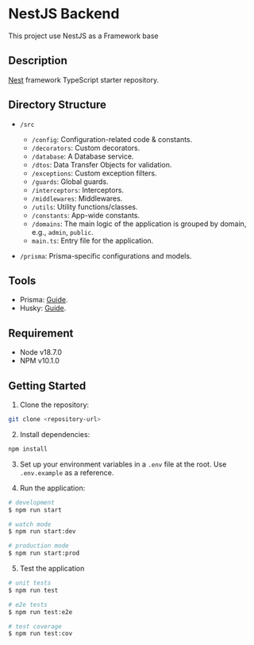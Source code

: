 # NestJS Backend

This project use NestJS as a Framework base

## Description

[Nest](https://github.com/nestjs/nest) framework TypeScript starter repository.

## Directory Structure

- `/src`

  - `/config`: Configuration-related code & constants.
  - `/decorators`: Custom decorators.
  - `/database`: A Database service.
  - `/dtos`: Data Transfer Objects for validation.
  - `/exceptions`: Custom exception filters.
  - `/guards`: Global guards.
  - `/interceptors`: Interceptors.
  - `/middlewares`: Middlewares.
  - `/utils`: Utility functions/classes.
  - `/constants`: App-wide constants.
  - `/domains`: The main logic of the application is grouped by domain, e.g., `admin`, `public`.
  - `main.ts`: Entry file for the application.

- `/prisma`: Prisma-specific configurations and models.

## Tools

- Prisma: [Guide](./docs/PRISMA.md).
- Husky: [Guide](./docs/HUSKY.md).

## Requirement

- Node v18.7.0
- NPM v10.1.0

## Getting Started

1. Clone the repository:

```bash
git clone <repository-url>
```

2. Install dependencies:

```bash
npm install
```

3. Set up your environment variables in a `.env` file at the root. Use `.env.example` as a reference.

4. Run the application:

```bash
# development
$ npm run start

# watch mode
$ npm run start:dev

# production mode
$ npm run start:prod
```

5. Test the application

```bash
# unit tests
$ npm run test

# e2e tests
$ npm run test:e2e

# test coverage
$ npm run test:cov
```
